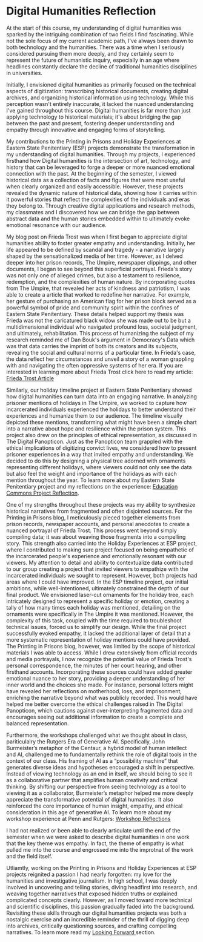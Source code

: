 # Digital Humanities Reflection 

At the start of this course, my understanding of digital humanities was sparked by the intriguing combination of two fields I find fascinating. While not the sole focus of my current academic path,  I've always been drawn to both technology and the humanities. There was a time when I seriously considered pursuing them more deeply, and they certainly seem to represent the future of humanistic inquiry, especially in an age where headlines constantly declare the decline of traditional humanities disciplines in universities.

Initially, I envisioned digital humanities as primarily focused on the technical aspects of digitization: transcribing historical documents, creating digital archives, and organizing historical information using technology.  While this perception wasn't entirely inaccurate, it lacked the nuanced understanding I've gained throughout this course. Digital humanities is far more than just applying technology to historical materials; it's about  bridging the gap between the past and present, fostering deeper understanding and empathy through innovative and engaging forms of storytelling.

My contributions to the Printing in Prisons and Holiday Experiences at Eastern State Penitentiary (ESP) projects demonstrate the transformation in my understanding of digital humanities. Through my projects, I experienced firsthand how Digital humanities is the intersection of art, technology, and history that can be leveraged to forge a deeper or more nuanced emotional connection with the past. At the beginning of the semester, I viewed historical data as a collection of facts and figures that were most useful when clearly organized and easily accessible. However, these projects revealed the dynamic nature of historical data, showing how it carries within it powerful stories that reflect the complexities of the individuals and eras they belong to. Through creative digital applications and research methods, my classmates and I discovered how we can bridge the gap between abstract data and the human stories embedded within to ultimately evoke emotional resonance with our audience.

My blog post on Frieda Trost was when I first began to appreciate digital humanities ability to foster greater empathy and understanding. Initially, her life appeared to be defined by scandal and tragedy - a narrative largely shaped by the sensationalized media of her time. However, as I delved deeper into her prison records, The Umpire, newspaper clippings, and other documents, I began to see beyond this superficial portrayal. Frieda's story was not only one of alleged crimes, but also a testament to resilience,  redemption, and the complexities of human nature. By incorporating quotes from The Umpire, that revealed her acts of kindness and patriotism, I was able to create a article that worked to redefine her narrative. For example, her gesture of purchasing an American flag for her prison block served as a powerful symbol of pride and community spirit within the confines of Eastern State Penitentiary. These details helped support my thesis was  Frieda was not the caricatured black widow she was made out to be but a multidimensional individual who navigated profound loss, societal judgment, and ultimately, rehabilitation. This process of humanizing the subject of my research reminded me of  Dan Bouk's argument in Democracy's Data which was that data carries the imprint of both its creators and its subjects, revealing the social and cultural norms of a particular time. In Frieda's case, the data reflect her circumstances and unveil a story of a woman grappling with and navigating the often oppressive systems of her era. If you are interested in learning more about Frieda Trost click here to read my article: [Frieda Trost Article](Trost.html) 

Similarly, our holiday timeline project at Eastern State Penitentiary showed how digital humanities can turn data into an engaging narrative. In analyzing prisoner mentions of holidays in The Umpire, we worked to capture how incarcerated individuals experienced the holidays to better understand their experiences and humanize them to our audience. The timeline visually depicted these mentions, transforming what might have been a simple chart into a narrative about hope and resilience within the prison system. This project also drew on the principles of ethical representation, as discussed in The Digital Panopticon. Just as the Panopticon team grappled with the ethical implications of digitizing convict lives, we considered how to present prisoner experiences in a way that invited empathy and understanding. We decided to do this by designing a physical tree adorned with ornaments representing different holidays, where viewers could not only see the data but also feel the weight and importance of the holidays as with each mention throughout the year. To learn more about my Eastern State Penitentiary project and my reflections on the experience: [Education Commons Project Reflection](ECReflection.html).
 

One of my strengths throughout these projects was my ability to synthesize historical narratives from fragmented and often disjointed sources. For the Printing in Prisons blog, I meticulously pieced together elements from prison records, newspaper accounts, and personal anecdotes to create a nuanced portrayal of Frieda Trost. This process went beyond simply compiling data; it was about weaving those fragments into a compelling story. This strength also carried into the Holiday Experiences at ESP project, where I contributed to making sure project focused on being empathetic of the incarcerated people's experience and emotionally resonant with our viewers. My attention to detail and ability to contextualize data contributed to our group creating a project that invited viewers to empathize with the incarcerated individuals we sought to represent. However, both projects had areas where I could have improved. In the ESP timeline project, our initial ambitions, while well-intentioned, ultimately constrained the depth of our final product. We envisioned laser-cut ornaments for the holiday tree, each intricately designed to represent a specific holiday or emotion, creating a tally of how many times each holiday was mentioned, detailing on the ornaments were specifically in The Umpire it was mentioned. However, the complexity of this task, coupled with the time required to troubleshoot technical issues, forced us to simplify our design. While the final project successfully evoked empathy, it lacked the additional layer of detail that a more systematic representation of holiday mentions could have provided. The Printing in Prisons blog, however, was limited by the scope of historical materials I was able to access. While I drew extensively from official records and media portrayals, I now recognize the potential value of Frieda Trost's personal correspondence, the minutes of her court hearing, and other firsthand accounts. Incorporating these sources could have added greater emotional nuance to her story, providing a deeper understanding of her inner world and the choices she made. For instance, personal letters might have revealed her reflections on motherhood, loss, and imprisonment, enriching the narrative beyond what was publicly recorded. This would have helped me better overcome the ethical challenges raised in The Digital Panopticon, which cautions against over-interpreting fragmented data and encourages seeing out additional information to create a complete and balanced representation. 

Furthermore, the workshops challenged what we thought about in class, pariticulalry the Rutgers Era of Generative AI. Specifically, John Burmeister’s metaphor of the Centaur, a hybrid model of human intellect and AI, challenged me to fundamentally rethink the role of digital tools in the context of our class. His framing of AI as a “possibility machine” that generates diverse ideas and hypotheses encouraged a shift in perspective. Instead of viewing technology as an end in itself, we should being to see it as a collaborative partner that amplifies human creativity and critical thinking. By shifting our perspective from seeing technology as a tool to viewing it as a collaborator, Burmeister’s metaphor helped me more deeply appreciate the transformative potential of digital humanities. It also reinforced the core importance of human insight, empathy, and ethical consideration in this age of generative AI. To learn more about my workshop experience at Penn and Rutgers: [Workshop Reflections](Workstops.html) 

I had not realized or been able to clearly articulate until the end of the semester when we were asked to describe digital humanities in one work that the key theme was empathy. In fact, the theme of empathy is what pulled me into the course and engrossed me into the improtnat of the work and the field itself. 

Utliamtly, working on the Printing in Prisons and Holiday Experiences at ESP projects reignited a passion I had nearly forgotten: my love for the humanities and investigative journalism. In high school, I was deeply involved in uncovering and telling stories, diving headfirst into research, and weaving together narratives that exposed hidden truths or explained complicated concepts clearly. However, as I moved toward more technical and scientific disciplines, this passion gradually faded into the background. Revisiting these skills through our digital humanities projects was both a nostalgic exercise and an incredible reminder of the thrill of digging deep into archives, critically questioning sources, and crafting compelling narratives. To learn more read my [Looking Forward ](lookingforward.html) section. 


